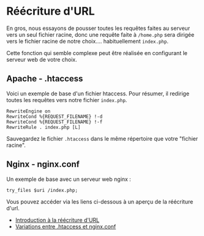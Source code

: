 <!-- markdownlint-disable no-inline-html -->

# Réécriture d'URL

<script setup>
import VideoDocs from '/@theme/components/VideoDocs.vue'
</script>

En gros, nous essayons de pousser toutes les requêtes faites au serveur vers un seul fichier racine, donc une requête faite à `/home.php` sera dirigée vers le fichier racine de notre choix.... habituellement `index.php`.

Cette fonction qui semble complexe peut être réalisée en configurant le serveur web de votre choix.

<!-- <VideoDocs
  subject="Watch URL rewriting explained on youtube"
  description="Watch URL rewriting explained."
  link="https://www.youtube.com/embed/BTcUgeOZLyM"
/> -->

## Apache - .htaccess

Voici un exemple de base d'un fichier htaccess. Pour résumer, il redirige toutes les requêtes vers notre fichier `index.php`.

```htaccess
RewriteEngine on
RewriteCond %{REQUEST_FILENAME} !-d
RewriteCond %{REQUEST_FILENAME} !-f
RewriteRule . index.php [L]
```

Sauvegardez le fichier `.htaccess` dans le même répertoire que votre "fichier racine".

## Nginx - nginx.conf

Un exemple de base avec un serveur web nginx :

```nginx
try_files $uri /index.php;
```

Vous pouvez accéder via les liens ci-dessous à un aperçu de la réécriture d'url.

- [Introduction à la réécriture d'URL](https://www.smashingmagazine.com/2011/11/introduction-to-url-rewriting/)
- [Variations entre .htaccess et nginx.conf](https://gist.github.com/bramus/5332525)
